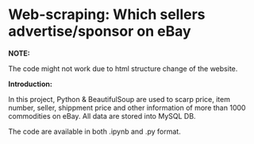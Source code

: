 # Web-scraping: Which sellers advertise/sponsor on eBay

**NOTE:**

The code might not work due to html structure change of the website.

**Introduction:**  

In this project, Python & BeautifulSoup are used to scarp price, item number, seller, shippment price and other information of more than 1000 commodities on eBay. All data are stored into MySQL DB.

The code are available in both .ipynb and .py format.
